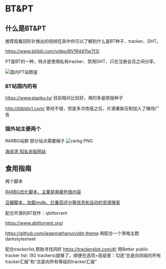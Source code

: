 # BT&PT

## 什么是BT&PT

推荐观看回形针推出的视频在其中你可以了解到什么是BT种子、tracker、DHT。

https://www.bilibili.com/video/BV1R4411w7f3/

PT是BT的一种，特点是使用私有tracker、禁用DHT、只在注册会员之间分享。

![国内PT站图鉴](https://i.loli.net/2020/04/21/ZEdBRHMaorTsQ5V.jpg)

### BT站国内的有
https://www.pianku.tv/ 目前相对比较好，用的多是原版种子

http://btbtdy1.com/ 曾经不错，但是多次改版之后，片源重新压制加入了赌场广告

### 国外站主要两个

RARBG站群 部分站点需要梯子
![rarbg.PNG](https://i.loli.net/2020/04/21/D1oaEn9q2JsABNh.png)

[海盗湾 知名盗版网站](https://piratebay.live/)

## 食用指南
两个脚本

[RARBG优化脚本，主要是屏蔽色情内容](https://greasyfork.org/en/scripts/380386-rarbg-advanced-filters-no-porn-edition)

[豆瓣脚本，加载imdb、烂番茄评分等信息和自动的资源搜索](https://greasyfork.org/en/scripts/329484-%E8%B1%86%E7%93%A3%E8%B5%84%E6%BA%90%E4%B8%8B%E8%BD%BD%E5%A4%A7%E5%B8%88-1%E7%A7%92%E6%90%9E%E5%AE%9A%E8%B1%86%E7%93%A3%E7%94%B5%E5%BD%B1-%E9%9F%B3%E4%B9%90-%E5%9B%BE%E4%B9%A6%E4%B8%8B%E8%BD%BD)

配合开源的BT软件：qbittorrent

https://www.qbittorrent.org/

https://github.com/jagannatharjun/qbt-theme 再配合一个黑暗主题darkstylesheet

配合trackerlist,帮助寻找同好 https://trackerslist.com/#/
用Better public tracker list: (92 trackers)就够了，顺便在选项>高级里：勾选“总是向同级的所有tracker汇报”和“总是向所有等级的tracker汇报”



